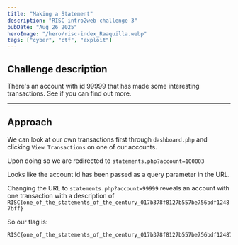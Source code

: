 ```yaml
---
title: "Making a Statement"
description: "RISC intro2web challenge 3"
pubDate: "Aug 26 2025"
heroImage: "/hero/risc-index_Raaquilla.webp"
tags: ["cyber", "ctf", "exploit"]
---
```


## Challenge description

There's an account with id 99999 that has made some interesting transactions. See if you can find out more.

---

## Approach

We can look at our own transactions first through `dashboard.php` and clicking `View Transactions` on one of our accounts.

Upon doing so we are redirected to `statements.php?account=100003`

Looks like the account id has been passed as a query parameter in the URL.

Changing the URL to `statements.php?account=99999` reveals an account with one transaction with a description of `RISC{one_of_the_statements_of_the_century_017b378f8127b557be756bdf12487bff}`

So our flag is:

```
RISC{one_of_the_statements_of_the_century_017b378f8127b557be756bdf12487bff}
```
